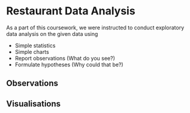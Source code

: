 # Restaurant Data Analysis

As a part of this coursework, we were instructed to conduct exploratory data analysis on the given data using
- Simple statistics
- Simple charts
- Report observations (What do you see?)
- Formulate hypotheses (Why could that be?)

## Observations
## Visualisations

